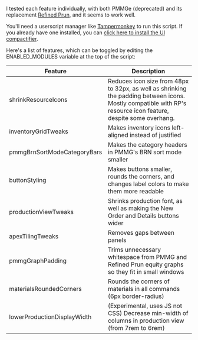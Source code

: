 I tested each feature individually, with both PMMGe (deprecated) and its replacement [Refined Prun](https://github.com/refined-prun/refined-prun), and it seems to work well.

You'll need a userscript manager like [Tampermonkey](https://www.tampermonkey.net/) to run this script. If you already have one installed, you can [click here to install the UI compactifier](https://raw.githubusercontent.com/fishmodem/prun-ui-compactifier/refs/heads/main/prun-ui-compactifier.js).

Here's a list of features, which can be toggled by editing the ENABLED_MODULES variable at the top of the script:

| Feature                        | Description                                                                                      |
|--------------------------------|--------------------------------------------------------------------------------------------------|
| shrinkResourceIcons            | Reduces icon size from 48px to 32px, as well as shrinking the padding between icons. Mostly compatible with RP's resource icon feature, despite some overhang.|
| inventoryGridTweaks            | Makes inventory icons left-aligned instead of justified                                        |
| pmmgBrnSortModeCategoryBars    | Makes the category headers in PMMG's BRN sort mode smaller                                     |
| buttonStyling                  | Makes buttons smaller, rounds the corners, and changes label colors to make them more readable |
| productionViewTweaks           | Shrinks production font, as well as making the New Order and Details buttons wider             |
| apexTilingTweaks               | Removes gaps between panels                                                                     |
| pmmgGraphPadding               | Trims unnecessary whitespace from PMMG and Refined Prun equity graphs so they fit in small windows |
| materialsRoundedCorners        | Rounds the corners of materials in all commands (6px border-radius)                            |
| lowerProductionDisplayWidth    | (Experimental, uses JS not CSS) Decrease min-width of columns in production view (from 7rem to 6rem) |
